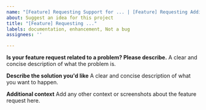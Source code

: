 ```yaml
---
name: "[Feature] Requesting Support for ... | [Feature] Requesting Addition of ..."
about: Suggest an idea for this project
title: "[Feature] Requesting ..."
labels: documentation, enhancement, Not a bug
assignees: ''

---
```


**Is your feature request related to a problem? Please describe.**
A clear and concise description of what the problem is.

**Describe the solution you'd like**
A clear and concise description of what you want to happen.

**Additional context**
Add any other context or screenshots about the feature request here.
